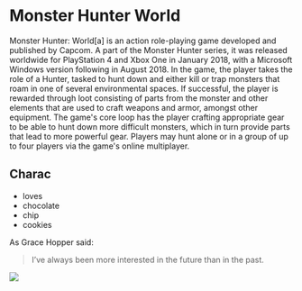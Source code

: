 # Monster Hunter World 
Monster Hunter: World[a] is an action role-playing game developed and published by Capcom. A part of the Monster Hunter series, it was released worldwide for PlayStation 4 and Xbox One in January 2018, with a Microsoft Windows version following in August 2018. In the game, the player takes the role of a Hunter, tasked to hunt down and either kill or trap monsters that roam in one of several environmental spaces. If successful, the player is rewarded through loot consisting of parts from the monster and other elements that are used to craft weapons and armor, amongst other equipment. The game's core loop has the player crafting appropriate gear to be able to hunt down more difficult monsters, which in turn provide parts that lead to more powerful gear. Players may hunt alone or in a group of up to four players via the game's online multiplayer.

## Charac
* loves
* chocolate
* chip 
* cookies

As Grace Hopper said:
> I’ve always been more interested
> in the future than in the past.

<img src="https://upload.wikimedia.org/wikipedia/en/1/1b/Monster_Hunter_World_cover_art.jpg"/>